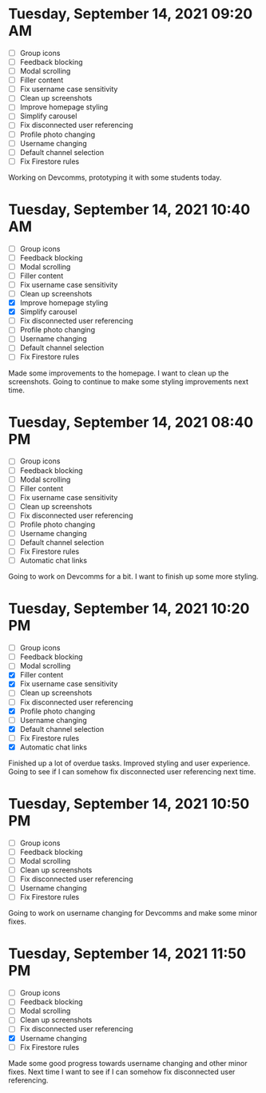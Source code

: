# Tuesday, September 14, 2021 09:20 AM
- [ ] Group icons
- [ ] Feedback blocking
- [ ] Modal scrolling
- [ ] Filler content
- [ ] Fix username case sensitivity
- [ ] Clean up screenshots
- [ ] Improve homepage styling
- [ ] Simplify carousel
- [ ] Fix disconnected user referencing
- [ ] Profile photo changing
- [ ] Username changing
- [ ] Default channel selection
- [ ] Fix Firestore rules

Working on Devcomms, prototyping it with some students today.

# Tuesday, September 14, 2021 10:40 AM
- [ ] Group icons
- [ ] Feedback blocking
- [ ] Modal scrolling
- [ ] Filler content
- [ ] Fix username case sensitivity
- [ ] Clean up screenshots
- [X] Improve homepage styling
- [X] Simplify carousel
- [ ] Fix disconnected user referencing
- [ ] Profile photo changing
- [ ] Username changing
- [ ] Default channel selection
- [ ] Fix Firestore rules

Made some improvements to the homepage. I want to clean up the screenshots.
Going to continue to make some styling improvements next time.

# Tuesday, September 14, 2021 08:40 PM
- [ ] Group icons
- [ ] Feedback blocking
- [ ] Modal scrolling
- [ ] Filler content
- [ ] Fix username case sensitivity
- [ ] Clean up screenshots
- [ ] Fix disconnected user referencing
- [ ] Profile photo changing
- [ ] Username changing
- [ ] Default channel selection
- [ ] Fix Firestore rules
- [ ] Automatic chat links

Going to work on Devcomms for a bit. I want to finish up some more styling.

# Tuesday, September 14, 2021 10:20 PM
- [ ] Group icons
- [ ] Feedback blocking
- [ ] Modal scrolling
- [X] Filler content
- [X] Fix username case sensitivity
- [ ] Clean up screenshots
- [ ] Fix disconnected user referencing
- [X] Profile photo changing
- [ ] Username changing
- [X] Default channel selection
- [ ] Fix Firestore rules
- [X] Automatic chat links

Finished up a lot of overdue tasks. Improved styling and user experience.
Going to see if I can somehow fix disconnected user referencing next time.

# Tuesday, September 14, 2021 10:50 PM
- [ ] Group icons
- [ ] Feedback blocking
- [ ] Modal scrolling
- [ ] Clean up screenshots
- [ ] Fix disconnected user referencing
- [ ] Username changing
- [ ] Fix Firestore rules

Going to work on username changing for Devcomms and make some minor fixes.

# Tuesday, September 14, 2021 11:50 PM
- [ ] Group icons
- [ ] Feedback blocking
- [ ] Modal scrolling
- [ ] Clean up screenshots
- [ ] Fix disconnected user referencing
- [X] Username changing
- [ ] Fix Firestore rules

Made some good progress towards username changing and other minor fixes.
Next time I want to see if I can somehow fix disconnected user referencing.
